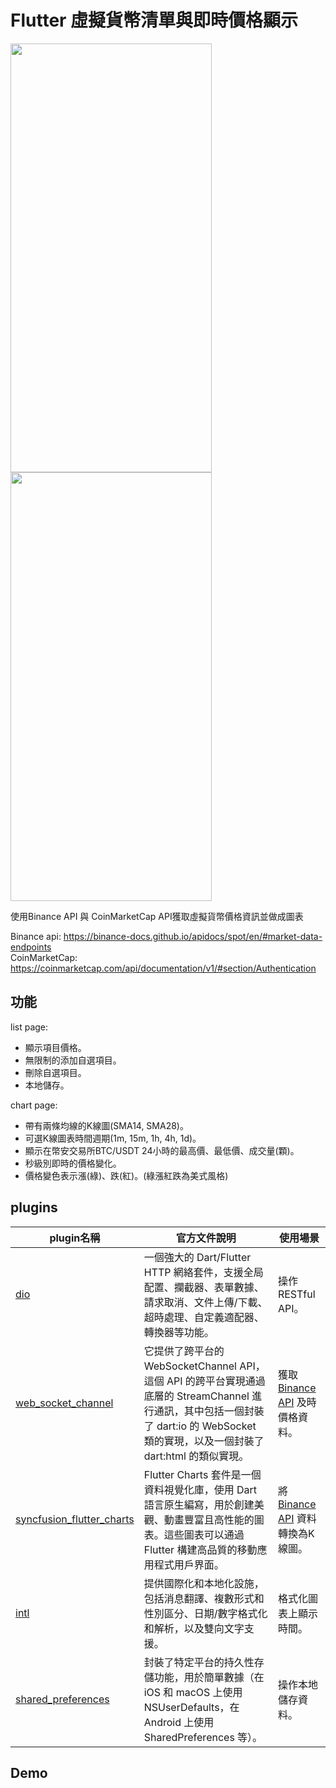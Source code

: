 # Flutter 虛擬貨幣清單與即時價格顯示
<img src="https://cdn.discordapp.com/attachments/917430039597965334/1212658297606512721/image.png?ex=65f2a30c&is=65e02e0c&hm=b22db36090779739dacac03a30d46d27179bc7adc43e09f98a1e34fa80c62957" height="686px" width="322px" /><img src="https://cdn.discordapp.com/attachments/917430039597965334/1212658833839620166/image.png?ex=65f2a38c&is=65e02e8c&hm=970745f0a3543780ec1e999bdf90ae111ebeed78be4cccc22a84cc28c3a70445&" height="686px" width="322px" />


使用Binance API 與 CoinMarketCap API獲取虛擬貨幣價格資訊並做成圖表

Binance api: https://binance-docs.github.io/apidocs/spot/en/#market-data-endpoints  
CoinMarketCap: https://coinmarketcap.com/api/documentation/v1/#section/Authentication    

## 功能  
list page:
- 顯示項目價格。
- 無限制的添加自選項目。
- 刪除自選項目。
- 本地儲存。

chart page:
- 帶有兩條均線的K線圖(SMA14, SMA28)。
- 可選K線圖表時間週期(1m, 15m, 1h, 4h, 1d)。
- 顯示在幣安交易所BTC/USDT 24小時的最高價、最低價、成交量(顆)。
- 秒級別即時的價格變化。
- 價格變色表示漲(綠)、跌(紅)。(綠漲紅跌為美式風格)

  
## plugins
| plugin名稱  | 官方文件說明 | 使用場景 |
| ------------- | ------------- | ------------- |
|  [dio](https://pub.dev/packages/dio "dio")  |一個強大的 Dart/Flutter HTTP 網絡套件，支援全局配置、攔截器、表單數據、請求取消、文件上傳/下載、超時處理、自定義適配器、轉換器等功能。 | 操作RESTful API。|
| [web_socket_channel ](https://pub.dev/packages/web_socket_channel "web_socket_channel ") | 它提供了跨平台的 WebSocketChannel API，這個 API 的跨平台實現通過底層的 StreamChannel 進行通訊，其中包括一個封裝了 dart:io 的 WebSocket 類的實現，以及一個封裝了 dart:html 的類似實現。 | 獲取 [Binance API](https://binance-docs.github.io/apidocs/spot/en/#market-data-endpoints "Binance API") 及時價格資料。  |
|  [syncfusion_flutter_charts](https://pub.dev/packages/syncfusion_flutter_charts "syncfusion_flutter_charts") | Flutter Charts 套件是一個資料視覺化庫，使用 Dart 語言原生編寫，用於創建美觀、動畫豐富且高性能的圖表。這些圖表可以通過 Flutter 構建高品質的移動應用程式用戶界面。 | 將 [Binance API](https://binance-docs.github.io/apidocs/spot/en/#market-data-endpoints "Binance API") 資料轉換為K線圖。  |
| [intl ](https://pub.dev/packages/intl "intl ") | 提供國際化和本地化設施，包括消息翻譯、複數形式和性別區分、日期/數字格式化和解析，以及雙向文字支援。  | 格式化圖表上顯示時間。  |
| [shared_preferences](https://pub.dev/packages/shared_preferences "shared_preferences") | 封裝了特定平台的持久性存儲功能，用於簡單數據（在 iOS 和 macOS 上使用 NSUserDefaults，在 Android 上使用 SharedPreferences 等）。 | 操作本地儲存資料。  |



## Demo
